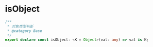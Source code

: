 # isObject
```ts
/**
 * 对象类型判断
 * @category Base
 */
export declare const isObject: <K = Object>(val: any) => val is K;

```
